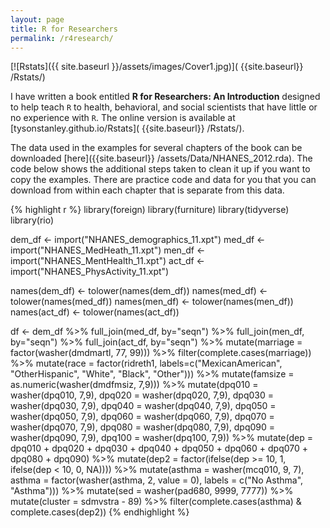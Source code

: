 ```yaml
---
layout: page
title: R for Researchers
permalink: /r4research/
---
```


[![Rstats]({{ site.baseurl }}/assets/images/Cover1.jpg)]( {{site.baseurl}} /Rstats/)

I have written a book entitled **R for Researchers: An Introduction** designed to help teach `R` to health, behavioral, and social scientists that have little or no experience with `R`. The online version is available at [tysonstanley.github.io/Rstats]( {{site.baseurl}} /Rstats/).

The data used in the examples for several chapters of the book can be downloaded [here]({{site.baseurl}} /assets/Data/NHANES_2012.rda). The code below shows the additional steps taken to clean it up if you want to copy the examples. There are practice code and data for you that you can download from within each chapter that is separate from this data.


{% highlight r %}
library(foreign)
library(furniture)
library(tidyverse)
library(rio)

dem_df <- import("NHANES_demographics_11.xpt")
med_df <- import("NHANES_MedHeath_11.xpt")
men_df <- import("NHANES_MentHealth_11.xpt")
act_df <- import("NHANES_PhysActivity_11.xpt")

names(dem_df) <- tolower(names(dem_df))
names(med_df) <- tolower(names(med_df))
names(men_df) <- tolower(names(men_df))
names(act_df) <- tolower(names(act_df))

df <- dem_df %>%
  full_join(med_df, by="seqn") %>%
  full_join(men_df, by="seqn") %>%
  full_join(act_df, by="seqn") %>%
  mutate(marriage = factor(washer(dmdmartl, 77, 99))) %>%
  filter(complete.cases(marriage)) %>%
  mutate(race = factor(ridreth1, 
                       labels=c("MexicanAmerican", "OtherHispanic", 
                                "White", "Black", "Other"))) %>%
  mutate(famsize = as.numeric(washer(dmdfmsiz, 7,9))) %>%
  mutate(dpq010 = washer(dpq010, 7,9),
         dpq020 = washer(dpq020, 7,9),
         dpq030 = washer(dpq030, 7,9),
         dpq040 = washer(dpq040, 7,9),
         dpq050 = washer(dpq050, 7,9),
         dpq060 = washer(dpq060, 7,9),
         dpq070 = washer(dpq070, 7,9),
         dpq080 = washer(dpq080, 7,9),
         dpq090 = washer(dpq090, 7,9),
         dpq100 = washer(dpq100, 7,9)) %>%
  mutate(dep = dpq010 + dpq020 + dpq030 + dpq040 + dpq050 +
               dpq060 + dpq070 + dpq080 + dpq090) %>%
  mutate(dep2 = factor(ifelse(dep >= 10, 1,
                       ifelse(dep < 10, 0, NA)))) %>%
  mutate(asthma = washer(mcq010, 9, 7),
         asthma = factor(washer(asthma, 2, value = 0),
                         labels = c("No Asthma", "Asthma"))) %>%
  mutate(sed = washer(pad680, 9999, 7777)) %>%
  mutate(cluster = sdmvstra - 89) %>%
  filter(complete.cases(asthma) & complete.cases(dep2)) 
{% endhighlight %}



